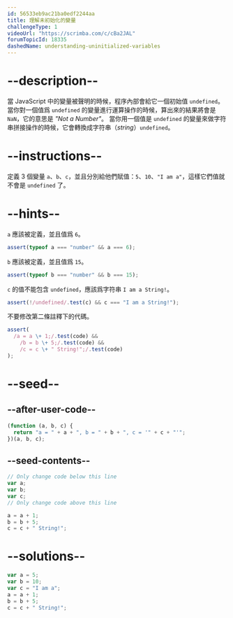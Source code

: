```yaml
---
id: 56533eb9ac21ba0edf2244aa
title: 理解未初始化的變量
challengeType: 1
videoUrl: "https://scrimba.com/c/cBa2JAL"
forumTopicId: 18335
dashedName: understanding-uninitialized-variables
---
```


# --description--

當 JavaScript 中的變量被聲明的時候，程序內部會給它一個初始值 `undefined`。 當你對一個值爲 `undefined` 的變量進行運算操作的時候，算出來的結果將會是 `NaN`，它的意思是 <dfn>"Not a Number"</dfn>。 當你用一個值是 `undefined` 的變量來做字符串拼接操作的時候，它會轉換成字符串（<dfn>string</dfn>）`undefined`。

# --instructions--

定義 3 個變量 `a`、`b`、`c`，並且分別給他們賦值：`5`、`10`、`"I am a"`，這樣它們值就不會是 `undefined` 了。

# --hints--

`a` 應該被定義，並且值爲 `6`。

```js
assert(typeof a === "number" && a === 6);
```

`b` 應該被定義，並且值爲 `15`。

```js
assert(typeof b === "number" && b === 15);
```

`c` 的值不能包含 `undefined`，應該爲字符串 `I am a String!`。

```js
assert(!/undefined/.test(c) && c === "I am a String!");
```

不要修改第二條註釋下的代碼。

```js
assert(
  /a = a \+ 1;/.test(code) &&
    /b = b \+ 5;/.test(code) &&
    /c = c \+ " String!";/.test(code)
);
```

# --seed--

## --after-user-code--

```js
(function (a, b, c) {
  return "a = " + a + ", b = " + b + ", c = '" + c + "'";
})(a, b, c);
```

## --seed-contents--

```js
// Only change code below this line
var a;
var b;
var c;
// Only change code above this line

a = a + 1;
b = b + 5;
c = c + " String!";
```

# --solutions--

```js
var a = 5;
var b = 10;
var c = "I am a";
a = a + 1;
b = b + 5;
c = c + " String!";
```
